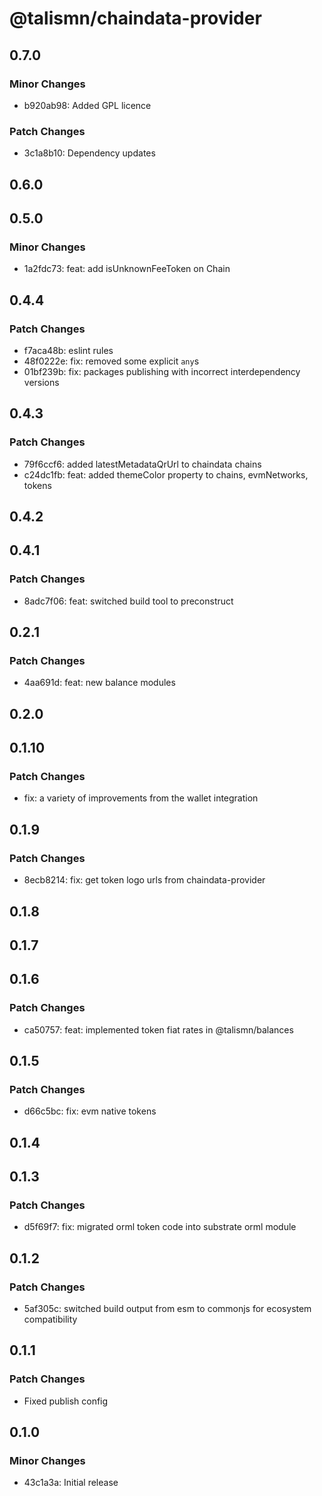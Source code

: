 # @talismn/chaindata-provider

## 0.7.0

### Minor Changes

- b920ab98: Added GPL licence

### Patch Changes

- 3c1a8b10: Dependency updates

## 0.6.0

## 0.5.0

### Minor Changes

- 1a2fdc73: feat: add isUnknownFeeToken on Chain

## 0.4.4

### Patch Changes

- f7aca48b: eslint rules
- 48f0222e: fix: removed some explicit `any`s
- 01bf239b: fix: packages publishing with incorrect interdependency versions

## 0.4.3

### Patch Changes

- 79f6ccf6: added latestMetadataQrUrl to chaindata chains
- c24dc1fb: feat: added themeColor property to chains, evmNetworks, tokens

## 0.4.2

## 0.4.1

### Patch Changes

- 8adc7f06: feat: switched build tool to preconstruct

## 0.2.1

### Patch Changes

- 4aa691d: feat: new balance modules

## 0.2.0

## 0.1.10

### Patch Changes

- fix: a variety of improvements from the wallet integration

## 0.1.9

### Patch Changes

- 8ecb8214: fix: get token logo urls from chaindata-provider

## 0.1.8

## 0.1.7

## 0.1.6

### Patch Changes

- ca50757: feat: implemented token fiat rates in @talismn/balances

## 0.1.5

### Patch Changes

- d66c5bc: fix: evm native tokens

## 0.1.4

## 0.1.3

### Patch Changes

- d5f69f7: fix: migrated orml token code into substrate orml module

## 0.1.2

### Patch Changes

- 5af305c: switched build output from esm to commonjs for ecosystem compatibility

## 0.1.1

### Patch Changes

- Fixed publish config

## 0.1.0

### Minor Changes

- 43c1a3a: Initial release
